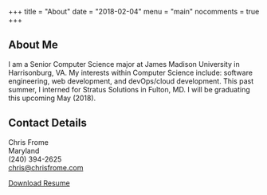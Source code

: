 +++
title = "About"
date = "2018-02-04"
menu = "main"
nocomments = true
+++

About Me
--------

I am a Senior Computer Science major at James Madison University in Harrisonburg, VA. My interests within Computer Science include: software engineering, web development, and devOps/cloud development. This past summer, I interned for Stratus Solutions in Fulton, MD. I will be graduating this upcoming May (2018).

Contact Details
---------------

Chris Frome
<br />
Maryland
<br />
(240) 394-2625
<br />
[chris@chrisfrome.com](mailto:chris@chrisfrome.com)

[Download Resume](/ChristopherAFromeResume2017.pdf)
